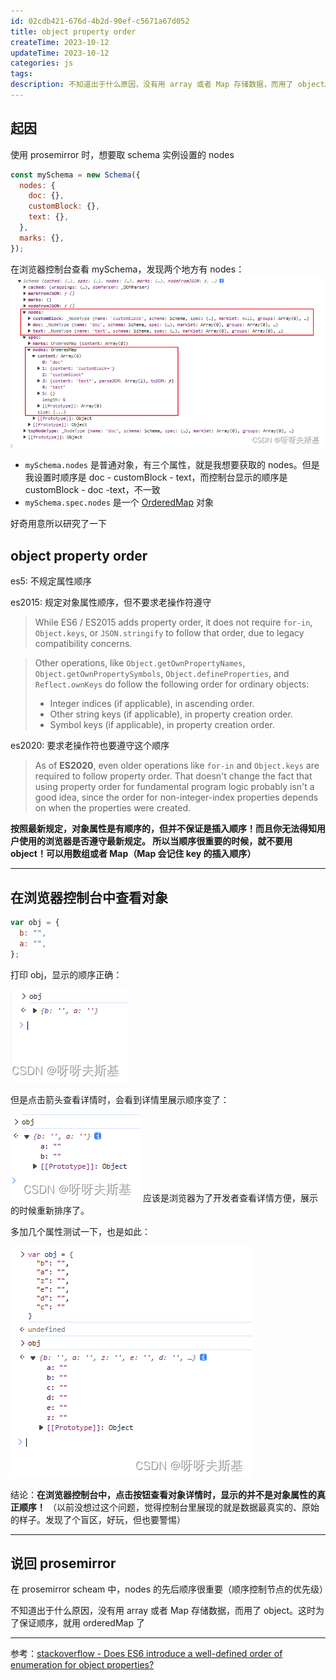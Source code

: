 ```yaml
---
id: 02cdb421-676d-4b2d-90ef-c5671a67d052
title: object property order
createTime: 2023-10-12
updateTime: 2023-10-12
categories: js
tags:
description: 不知道出于什么原因，没有用 array 或者 Map 存储数据，而用了 object。（以前没想过这个问题，觉得控制台里展现的就是数据最真实的、原始的样子。发现了个盲区，好玩，但也要警惕）在 prosemirror scheam 中，nodes 的先后顺序很重要（顺序控制节点的优先级）使用 prosemirror 时，想要取 schema 实例设置的 nodes。应该是浏览器为了开发者查看详情方便，展示的时候重新排序了。es2015
---
```


## 起因

使用 prosemirror 时，想要取 schema 实例设置的 nodes

```js
const mySchema = new Schema({
  nodes: {
    doc: {},
    customBlock: {},
    text: {},
  },
  marks: {},
});
```

在浏览器控制台查看 mySchema，发现两个地方有 nodes：
![](../post-assets/bd78502f-7f6c-4fe4-b268-cd0f8ae6899b.png)

- `mySchema.nodes` 是普通对象，有三个属性，就是我想要获取的 nodes。但是我设置时顺序是 doc - customBlock - text，而控制台显示的顺序是 customBlock - doc -text，不一致
- `mySchema.spec.nodes` 是一个 [OrderedMap](https://github.com/marijnh/orderedmap) 对象

好奇用意所以研究了一下

## object property order

es5: 不规定属性顺序

es2015: 规定对象属性顺序，但不要求老操作符遵守

> While ES6 / ES2015 adds property order, it does not require `for-in`, `Object.keys`, or `JSON.stringify` to follow that order, due to legacy compatibility concerns.

> Other operations, like `Object.getOwnPropertyNames`, `Object.getOwnPropertySymbols`, `Object.defineProperties`, and `Reflect.ownKeys` do follow the following order for ordinary objects:
>
> - Integer indices (if applicable), in ascending order.
> - Other string keys (if applicable), in property creation order.
> - Symbol keys (if applicable), in property creation order.

es2020: 要求老操作符也要遵守这个顺序

> As of **ES2020**, even older operations like `for-in` and `Object.keys` are required to follow property order. That doesn't change the fact that using property order for fundamental program logic probably isn't a good idea, since the order for non-integer-index properties depends on when the properties were created.

**按照最新规定，对象属性是有顺序的，但并不保证是插入顺序！而且你无法得知用户使用的浏览器是否遵守最新规定。
所以当顺序很重要的时候，就不要用 object！可以用数组或者 Map（Map 会记住 key 的插入顺序）**

---

## 在浏览器控制台中查看对象

```js
var obj = {
  b: "",
  a: "",
};
```

打印 obj，显示的顺序正确：

![在这里插入图片描述](../post-assets/5f4d6129-fcac-432d-a16a-51c3ab093f59.png)

但是点击箭头查看详情时，会看到详情里展示顺序变了：

![在这里插入图片描述](../post-assets/85fe65ab-17dc-4495-bc9d-680079ac4819.png)
应该是浏览器为了开发者查看详情方便，展示的时候重新排序了。

多加几个属性测试一下，也是如此：

![在这里插入图片描述](../post-assets/8ddadac1-99d0-4910-826d-532125389308.png)

结论：**在浏览器控制台中，点击按钮查看对象详情时，显示的并不是对象属性的真正顺序！**
（以前没想过这个问题，觉得控制台里展现的就是数据最真实的、原始的样子。发现了个盲区，好玩，但也要警惕）

---

## 说回 prosemirror

在 prosemirror scheam 中，nodes 的先后顺序很重要（顺序控制节点的优先级）

不知道出于什么原因，没有用 array 或者 Map 存储数据，而用了 object。这时为了保证顺序，就用 orderedMap 了

---

参考：[stackoverflow - Does ES6 introduce a well-defined order of enumeration for object properties?](https://stackoverflow.com/questions/30076219/does-es6-introduce-a-well-defined-order-of-enumeration-for-object-properties)

